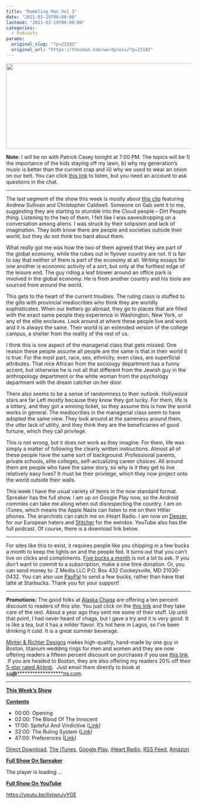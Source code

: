```yaml
---
title: "Rambling Man Vol 3"
date: "2021-03-19T00:00:00"
lastmod: "2021-03-19T00:00:00"
categories:
  - Podcasts
params:
  original_slug: "?p=23182"
  original_url: "https://thezman.com/wordpress/?p=23182"
---
```


[<img
src="http://thezman.com/wordpress/wp-content/uploads/2018/01/Power-Hour.png"
decoding="async" width="600" height="233" />](http://thezman.com/wordpress/wp-content/uploads/2018/01/Power-Hour.png)

**Note:** I will be on with Patrick Casey tonight at 7:00 PM. The topics
will be 1) the importance of the kids staying off my lawn, b) why my
generation’s music is better than the current crap and iii) why we used
to wear an onion on our belt. You can click
<a href="https://dlive.tv/PatrickCasey" rel="noopener"
target="_blank">this link</a> to listen, but you need an account to ask
questions in the chat.

------------------------------------------------------------------------

The last segment of the show this week is mostly about [this
clip](https://www.youtube.com/watch?v=zrNKoTF5i2E) featuring Andrew
Sullivan and Christopher Caldwell. Someone on Gab sent it to me,
suggesting they are starting to stumble into the Cloud people – Dirt
People thing. Listening to the two of them, I felt like I was
eavesdropping on a conversation among aliens. I was struck by their
solipsism and lack of imagination. They both know there are people and
societies outside their world, but they do not think too hard about
them.

What really got me was how the two of them agreed that they are part of
the global economy, while the rubes out in flyover country are not. It
is fair to say that neither of them is part of the economy at all.
Writing essays for one another is economic activity of a sort, but only
at the furthest edge of the leisure end. The guy riding a leaf blower
around an office park is involved in the global economy. He is from
another country and his tools are sourced from around the world.

This gets to the heart of the current troubles. The ruling class is
stuffed to the gills with provincial mediocrities who think they are
worldly sophisticates. When our betters go abroad, they go to places
that are filled with the exact same people they experience in
Washington, New York, or any of the elite enclaves. Look around at where
these people live and work and it is always the same. Their world is an
extended version of the college campus, a shelter from the reality of
the rest of us.

I think this is one aspect of the managerial class that gets missed. One
reason these people assume all people are the same is that in their
world it is true. For the most part, race, sex, ethnicity, even class,
are superficial attributes. That nice African from the sociology
department has a funny accent, but otherwise he is not all that
different from the Jewish guy in the anthropology department or the
white woman from the psychology department with the dream catcher on her
door.

There also seems to be a sense of randomness to their outlook. Hollywood
stars are far Left mostly because they know they got lucky. For them,
life is a lottery, and they got a winning ticket, so they assume this is
how the world works in general. The mediocrities in the managerial class
seem to have adopted the same view. They look around at the sameness
around them, the utter lack of utility, and they think they are the
beneficiaries of good fortune, which they call privilege.

This is not wrong, but it does not work as they imagine. For them, life
was simply a matter of following the clearly written instructions.
Almost all of these people have the same sort of background.
Professional parents, private schools, elite colleges, self-actualizing
career choices. All around them are people who have the same story, so
why is it they get to live relatively easy lives? It must be their
privilege, which they now project onto the world outside their walls.

This week I have the usual variety of items in the now standard format.
Spreaker has the full show. I am up on Google Play now, so the Android
commies can take me along when out disrespecting the country. I am on
iTunes, which means the Apple Nazis can listen to me on their Hitler
phones. The anarchists can catch me on iHeart Radio. I am now on
<a href="https://www.deezer.com/show/623032" rel="noopener noreferrer"
target="_blank">Deezer</a>, for our European haters and <a
href="https://www.stitcher.com/podcast/the-z-blog-power-hour?refid=stpr"
rel="noopener noreferrer" target="_blank">Stitcher</a> for the weirdos.
YouTube also has the full podcast. Of course, there is a download link
below.

------------------------------------------------------------------------

For sites like this to exist, it requires people like you chipping in a
few bucks a month to keep the lights on and the people fed. It turns out
that you can’t live on clicks and compliments.
<a href="https://www.subscribestar.com/the-z-blog"
rel="noopener noreferrer" target="_blank">Five bucks a month</a> is not
a lot to ask. If you don’t want to commit to a subscription, make a one
time donation. Or, you can send money to: Z Media LLC P.O. Box 432
Cockeysville, MD 21030-0432. You can also use <a
href="https://www.paypal.com/cgi-bin/webscr?cmd=_s-xclick&amp;hosted_button_id=UDAS2Q8JYA6CN&amp;source=url"
rel="noopener noreferrer" target="_blank">PayPal</a> to send a few
bucks, rather than have that latte at Starbucks. Thank you for your
support!

------------------------------------------------------------------------

**Promotions:** The good folks at
<a href="https://alaskachaga.us/" rel="noopener noreferrer"
target="_blank">Alaska Chaga</a> are offering a ten percent discount to
readers of this site. You just click on the
<a href="https://alaskachaga.us/discount/ZMAN" rel="noopener noreferrer"
target="_blank">this link</a> and they take care of the rest. About a
year ago they sent me some of their stuff. Up until that point, I had
never heard of chaga, but I gave a try and it is very good. It is like a
tea, but it has a milder flavor. It’s hot here in Lagos, so I’ve been
drinking it cold. It is a great summer beverage.

<a href="https://www.minterandrichterdesigns.com/"
rel="noreferrer nofollow noopener" target="_blank">Minter &amp; Richter
Designs</a> makes high-quality, hand-made by one guy in Boston, titanium
wedding rings for men and women and they are now offering readers a
fifteen percent discount on purchases if you use
<a href="https://www.minterandrichterdesigns.com/discount/ZMAN"
rel="noreferrer nofollow noopener" target="_blank">this link</a>. 
 <span class="highlight"><span class="colour"><span class="font"><span class="size">If
you are headed to Boston, they are also offering my readers 20% off
their <a
href="https://www.airbnb.com/users/7988017/listings?user_id=7988017&amp;s=3"
rel="noopener noreferrer" target="_blank">5-star rated Airbnb</a>.  Just
email them directly to book at
<a href="mailto:sa***@*********************ns.com"
data-original-string="Yg/pbaM5/VHAoERqOtT7cQ==cb7OsvSPDUxe+NfVEuO0d7afqwE4Mn4pQ0CAnTS2YLHhpAFk0yQE84baEkBisxcT280"><span
class="apbct-email-encoder"
data-original-string="XMoeyPrfjOtIfvhurmQBQA==cb7MpXKPIMChW/XWcXBiT37W0774idfDmol7PcsBhIzvYuop1Iga2l+/Y1yke1R5hX8"
title="This contact has been encoded by Anti-Spam by CleanTalk. Click to decode. To finish the decoding make sure that JavaScript is enabled in your browser.">sa<span
class="apbct-blur">***</span>@<span
class="apbct-blur">*********************</span>ns.com</span></a>.</span></span></span></span>

------------------------------------------------------------------------

**<u>This Week’s Show</u>**

**<u>Contents</u>**

-   00:00: Opening
-   02:00: The Blood Of The Innocent
-   17:00: Spiteful And Vindictive (<a
    href="https://www.esquire.com/news-politics/politics/a35853157/sheldon-whitehouse-brett-kavanaugh-debts/"
    rel="noopener" target="_blank">Link</a>)
-   32:00: The Ruling System (<a
    href="https://www.theamericanconservative.com/articles/this-is-gen-zs-moment/"
    rel="noopener" target="_blank">Link</a>)
-   47:00: Preferences
    (<a href="https://www.youtube.com/watch?v=zrNKoTF5i2E" rel="noopener"
    target="_blank">Link</a>)

<a href="https://api.spreaker.com/v2/episodes/43955083/download.mp3"
rel="noopener" target="_blank">Direct Download</a>, <a
href="https://itunes.apple.com/us/podcast/the-z-blog-power-hour/id1262799640?mt=2"
rel="noopener noreferrer" target="_blank">The iTunes</a>, <a
href="https://podcasts.google.com/?feed=aHR0cHM6Ly93d3cuc3ByZWFrZXIuY29tL3Nob3cvMjU4OTY1Ny9lcGlzb2Rlcy9mZWVk"
rel="noopener noreferrer" target="_blank">Google Play</a>, <a href="https://www.iheart.com/podcast/the-z-blog-power-hour-29246491/"
rel="noopener noreferrer" target="_blank">iHeart Radio,</a>
<a href="https://www.spreaker.com/show/2589657/episodes/feed"
rel="noopener noreferrer" target="_blank">RSS Feed</a>, <a
href="https://music.amazon.com/podcasts/0d8bc343-742c-40fe-95c8-616ccf4cf1fa/The-Z-Blog-Power-Hour"
rel="noopener noreferrer" target="_blank">Amazon</a>

**<u>Full Show On Spreaker</u>**

The player is loading ...

<span class="widget_spinner dark"></span>

**<u>Full Show On YouTube</u>**

https://youtu.be/IlxlwnJyYGE
